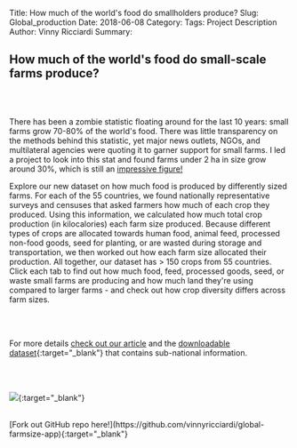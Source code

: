 Title: How much of the world's food do smallholders produce?
Slug: Global_production
Date: 2018-06-08
Category:
Tags: Project Description
Author: Vinny Ricciardi
Summary:

## How much of the world's food do small-scale farms produce?

<br><br>

There has been a zombie statistic floating around for the last 10 years: small farms grow 70-80% of the world's food. There was little transparency on the methods behind this statistic, yet major news outlets, NGOs, and multilateral agencies were quoting it to garner support for small farms. I led a project to look into this stat and found farms under 2 ha in size grow around 30%, which is still an [impressive figure!](https://medium.com/the-nature-of-food/small-farms-grow-a-large-portion-of-the-worlds-food-59ed07019a9)

Explore our new dataset on how much food is produced by differently sized farms. For each of the 55 countries, we found nationally  representative surveys and censuses that asked farmers how much of each  crop they produced. Using this information, we calculated how much total crop production (in kilocalories) each farm size produced. Because  different types of crops are allocated towards human food, animal feed,  processed non-food goods, seed for planting, or are wasted during  storage and transportation, we then worked out how each farm size  allocated their production. All together, our dataset has > 150 crops from 55 countries. Click each tab to find out how much food, feed,  processed goods, seed, or waste small farms are producing and how much  land they're using compared to larger farms - and check out how crop  diversity differs across farm sizes.

<br><br>

For more details [check out our article](https://doi.org/10.1016/j.gfs.2018.05.002) and the [downloadable dataset](https://data.mendeley.com/datasets/tp63z6dz5g/1){:target="_blank"} that contains sub-national information.

<br><br>

[![](/images/global_smallholder_app.png)](https://vinnyricciardi.github.io/global-farmsize-app/){:target="_blank"}

<br>
[Fork out GitHub repo here!](https://github.com/vinnyricciardi/global-farmsize-app){:target="_blank"}
<br><br>